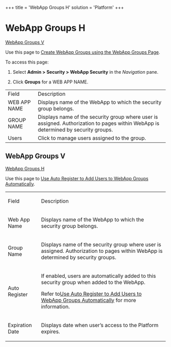+++
title = 'WebApp Groups H'
solution = 'Platform'
+++

# WebApp Groups H

[WebApp Groups V](#WebApp_Groups_V)

<div class="use">

Use this page to [Create WebApp Groups using the WebApp Groups
Page](../Use_Cases/Create_WebApp_Groups_using_the_WebApp_Groups_page.htm).

</div>

To access this page:

1.  Select **Admin \> Security \> WebApp Security** in
    the *Navigation* pane.

2.  Click **Groups** for a WEB APP
NAME.

|              |                                                                                                                                    |
| ------------ | ---------------------------------------------------------------------------------------------------------------------------------- |
| Field        | Description                                                                                                                        |
| WEB APP NAME | Displays name of the WebApp to which the security group belongs.                                                                   |
| GROUP NAME   | Displays name of the security group where user is assigned. Authorization to pages within WebApp is determined by security groups. |
| Users        | Click to manage users assigned to the group.                                                                                       |

## <span id="WebApp_Groups_V"></span>WebApp Groups V

[WebApp Groups H](WebApp_Groups_H.htm)

<div class="use">

Use this page to [Use Auto Register to Add Users to WebApp Groups
Automatically](../Use_Cases/Use%20Auto%20Register%20to%20Add%20Users%20to%20WebApp%20Groups%20Automatically.htm).

</div>

<table>
<tbody>
<tr class="odd">
<td><p>Field</p></td>
<td><p>Description</p></td>
</tr>
<tr class="even">
<td><p>Web App Name</p></td>
<td><p>Displays name of the WebApp to which the security group belongs.</p></td>
</tr>
<tr class="odd">
<td><p>Group Name</p></td>
<td><p>Displays name of the security group where user is assigned. Authorization to pages within WebApp is determined by security groups.</p></td>
</tr>
<tr class="even">
<td><p>Auto Register</p></td>
<td><p>If enabled, users are automatically added to this security group when added to the WebApp.</p>
<p>Refer to<a href="../Use_Cases/Use%20Auto%20Register%20to%20Add%20Users%20to%20WebApp%20Groups%20Automatically.htm">Use Auto Register to Add Users to WebApp Groups Automatically</a> for more information.</p></td>
</tr>
<tr class="odd">
<td><p>Expiration Date</p></td>
<td><p>Displays date when user’s access to the Platform expires.</p></td>
</tr>
</tbody>
</table>
